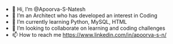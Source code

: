 - 👋 Hi, I’m @Apoorva-S-Natesh
- 👀 I’m an Architect who has developed an interest in Coding
- 🌱 I’m currently learning Python, MySQL, HTML
- 💞️ I’m looking to collaborate on learning and coding challenges
- 📫 How to reach me https://www.linkedin.com/in/apoorva-s-n/

<!---
Apoorva-S-Natesh/Apoorva-S-Natesh is a ✨ special ✨ repository because its `README.md` (this file) appears on your GitHub profile.
You can click the Preview link to take a look at your changes.
--->

